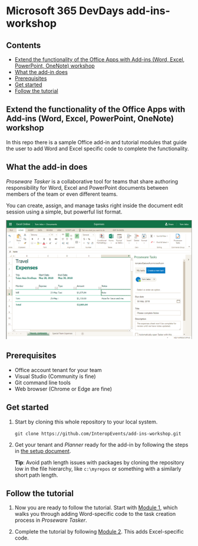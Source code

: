 # Microsoft 365 DevDays add-ins-workshop

## Contents

- [Extend the functionality of the Office Apps with Add-ins (Word, Excel, PowerPoint, OneNote) workshop](#extend-the-functionality-of-the-office-apps-with-add-ins-word-excel-powerpoint-onenote-workshop)
- [What the add-in does](#what-the-add-in-does)
- [Prerequisites](#prerequisites)
- [Get started](#get-started)
- [Follow the tutorial](#follow-the-tutorial)

## Extend the functionality of the Office Apps with Add-ins (Word, Excel, PowerPoint, OneNote) workshop

In this repo there is a sample Office add-in and tutorial modules that guide the user to add Word and Excel specific code to complete the functionality.

## What the add-in does

_Proseware Tasker_ is a collaborative tool for teams that share authoring responsibility for Word, Excel and PowerPoint documents between members of the team or even different teams.

You can create, assign, and manage tasks right inside the document edit session using a simple, but powerful list format.

![Task creation screenshot](screenshot-createtask.png)

## Prerequisites

- Office account tenant for your team
- Visual Studio (Community is fine)
- Git command line tools
- Web browser (Chrome or Edge are fine)

## Get started

1. Start by cloning this whole repository to your local system.

    `git clone https://github.com/InteropEvents/add-ins-workshop.git`

1. Get your tenant and _Planner_ ready for the add-in by following the steps in [the setup document](setup/setup.md).

    **Tip**: Avoid path length issues with packages by cloning the repository low in the file hierarchy, like `c:\myrepos` or something with a similarly short path length.

## Follow the tutorial

1. Now you are ready to follow the tutorial. Start with [Module 1](module1/module1.md), which walks you through adding Word-specific code to the task creation process in _Proseware Tasker_.

1. Complete the tutorial by following [Module 2](module2/module2.md). This adds Excel-specific code.